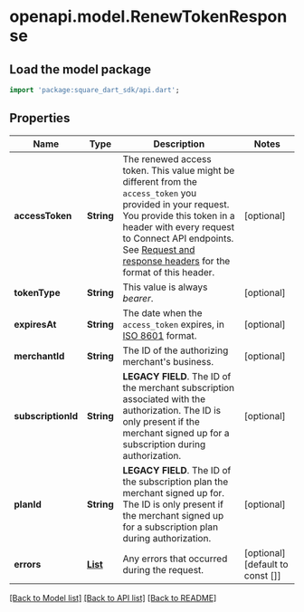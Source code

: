 # openapi.model.RenewTokenResponse

## Load the model package
```dart
import 'package:square_dart_sdk/api.dart';
```

## Properties
Name | Type | Description | Notes
------------ | ------------- | ------------- | -------------
**accessToken** | **String** | The renewed access token. This value might be different from the `access_token` you provided in your request. You provide this token in a header with every request to Connect API endpoints. See [Request and response headers](https://developer.squareup.com/docs/api/connect/v2/#requestandresponseheaders) for the format of this header. | [optional] 
**tokenType** | **String** | This value is always _bearer_. | [optional] 
**expiresAt** | **String** | The date when the `access_token` expires, in [ISO 8601](http://www.iso.org/iso/home/standards/iso8601.htm) format. | [optional] 
**merchantId** | **String** | The ID of the authorizing merchant's business. | [optional] 
**subscriptionId** | **String** | __LEGACY FIELD__. The ID of the merchant subscription associated with the authorization. The ID is only present if the merchant signed up for a subscription during authorization. | [optional] 
**planId** | **String** | __LEGACY FIELD__. The ID of the subscription plan the merchant signed up for. The ID is only present if the merchant signed up for a subscription plan during authorization. | [optional] 
**errors** | [**List<Error>**](Error.md) | Any errors that occurred during the request. | [optional] [default to const []]

[[Back to Model list]](../README.md#documentation-for-models) [[Back to API list]](../README.md#documentation-for-api-endpoints) [[Back to README]](../README.md)


